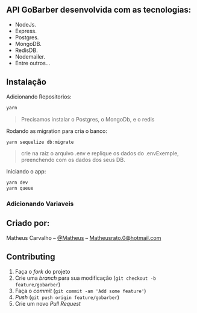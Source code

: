 

## API GoBarber desenvolvida com as tecnologias:

- NodeJs.
- Express.
- Postgres.
- MongoDB.
- RedisDB.
- Nodemailer.
- Entre outros...


## Instalação

Adicionando Repositorios:

```sh
yarn
```

> Precisamos instalar o Postgres, o MongoDb, e o redis

Rodando as migration para cria o banco:

```js
yarn sequelize db:migrate

```

> crie na raiz o arquivo .env e replique os dados do .envExemple, preenchendo com os dados dos seus DB.

Iniciando o app:

```sh
yarn dev
yarn queue
```

### Adicionando Variaveis
 


## Criado por:

 Matheus Carvalho – [@Matheus](https://www.linkedin.com/in/matheusrcarvalho/) – Matheusrato.0@hotmail.com


## Contributing

1. Faça o _fork_ do projeto 
2. Crie uma _branch_ para sua modificação (`git checkout -b feature/gobarber`)
3. Faça o _commit_ (`git commit -am 'Add some feature'`)
4. _Push_ (`git push origin feature/gobarber`)
5. Crie um novo _Pull Request_

